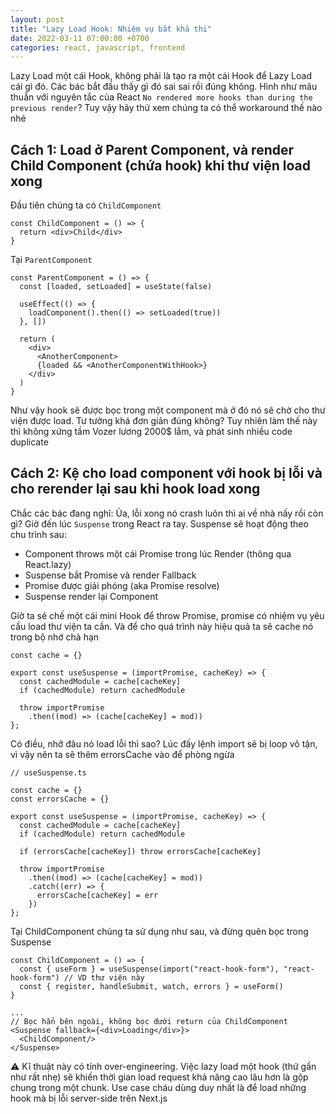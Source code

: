 ```yaml
---
layout: post
title: "Lazy Load Hook: Nhiệm vụ bất khả thi"
date: 2022-03-11 07:00:00 +0700
categories: react, javascript, frontend
---
```


Lazy Load một cái Hook, không phải là tạo ra một cái Hook để Lazy Load cái gì đó. Các bác bắt đầu thấy gì đó sai sai rồi đúng không. Hình như mâu thuẫn với nguyên tắc của React `No rendered more hooks than during the previous render`? Tuy vậy hãy thử xem chúng ta có thể workaround thế nào nhé

## Cách 1: Load ở Parent Component, và render Child Component (chứa hook) khi thư viện load xong

Đầu tiên chúng ta có `ChildComponent`

```
const ChildComponent = () => {
  return <div>Child</div>
}
```

Tại `ParentComponent`

```
const ParentComponent = () => {
  const [loaded, setLoaded] = useState(false)

  useEffect(() => {
    loadComponent().then(() => setLoaded(true))
  }, [])

  return (
    <div>
      <AnotherComponent>
      {loaded && <AnotherComponentWithHook>}
    </div>
  )
}
```

Như vậy hook sẽ được bọc trong một component mà ở đó nó sẽ chờ cho thư viện được load. Tư tưởng khá đơn giản đúng không? Tuy nhiên làm thế này thì không xứng tầm Vozer lương 2000$ lắm, và phát sinh nhiều code duplicate

## Cách 2: Kệ cho load component với hook bị lỗi và cho rerender lại sau khi hook load xong

Chắc các bác đang nghĩ: Ủa, lỗi xong nó crash luôn thì ai về nhà nấy rồi còn gì? Giờ đến lúc `Suspense` trong React ra tay. Suspense sẽ hoạt động theo chu trình sau:
- Component throws một cái Promise trong lúc Render (thông qua React.lazy)
- Suspense bắt Promise và render Fallback
- Promise được giải phóng (aka Promise resolve)
- Suspense render lại Component

Giờ ta sẽ chế một cái mini Hook để throw Promise, promise có nhiệm vụ yêu cầu load thư viện ta cần. Và để cho quá trình này hiệu quả ta sẽ cache nó trong bộ nhớ chả hạn
```
const cache = {}

export const useSuspense = (importPromise, cacheKey) => {
  const cachedModule = cache[cacheKey]
  if (cachedModule) return cachedModule

  throw importPromise
    .then((mod) => (cache[cacheKey] = mod))
};
```

Có điều, nhỡ đâu nó load lỗi thì sao? Lúc đấy lệnh import sẽ bị loop vô tận, vì vậy nên ta sẽ thêm errorsCache vào để phòng ngừa

```
// useSuspense.ts

const cache = {}
const errorsCache = {}

export const useSuspense = (importPromise, cacheKey) => {
  const cachedModule = cache[cacheKey]
  if (cachedModule) return cachedModule

  if (errorsCache[cacheKey]) throw errorsCache[cacheKey]

  throw importPromise
    .then((mod) => (cache[cacheKey] = mod))
    .catch((err) => {
      errorsCache[cacheKey] = err
    })
};
```

Tại ChildComponent chúng ta sử dụng như sau, và đừng quên bọc trong Suspense
```
const ChildComponent = () => {
  const { useForm } = useSuspense(import("react-hook-form"), "react-hook-form") // VD thư viện này
  const { register, handleSubmit, watch, errors } = useForm()
}

...
// Bọc hẳn bên ngoài, không bọc dưới return của ChildComponent
<Suspense fallback={<div>Loading</div>}> 
  <ChildComponent/>
</Suspense>
```

⚠️ Kĩ thuật này có tính over-engineering. Việc lazy load một hook (thứ gần như rất nhẹ) sẽ khiến thời gian load request khả năng cao lâu hơn là gộp chung trong một chunk. Use case cháu dùng duy nhất là để load những hook mà bị lỗi server-side trên Next.js

